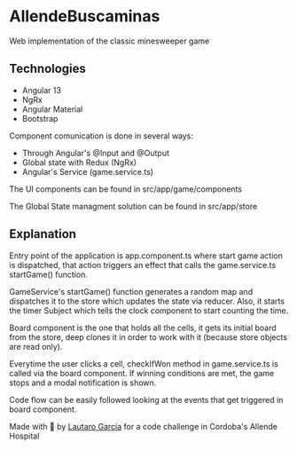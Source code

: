 # AllendeBuscaminas

Web implementation of the classic minesweeper game

## Technologies
- Angular 13
- NgRx
- Angular Material
- Bootstrap

Component comunication is done in several ways:
- Through Angular's @Input and @Output
- Global state with Redux (NgRx)
- Angular's Service (game.service.ts)

The UI components can be found in src/app/game/components

The Global State managment solution can be found in src/app/store

## Explanation

Entry point of the application is app.component.ts where start game action is dispatched, that action triggers an effect that calls the game.service.ts startGame() function.

GameService's startGame() function generates a random map and dispatches it to the store which updates the state via reducer. Also, it starts the timer Subject which tells the clock component to start counting the time.

Board component is the one that holds all the cells, it gets its initial board from the store, deep clones it in order to work with it (because store objects are read only).

Everytime the user clicks a cell, checkIfWon method in game.service.ts is called via the board component. If winning conditions are met, the game stops and a modal notification is shown.

Code flow can be easily followed looking at the events that get triggered in board component.


Made with 💌 by [Lautaro Garcia](https://github.com/lautarojgarcia177/lautarojgarcia177) for a code challenge in Cordoba's Allende Hospital